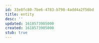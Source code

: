 ```yaml
---
id: 33e8fc80-7be6-4783-b798-4add4a2f56bd
title: entity
desc: ''
updated: 1618573905000
created: 1618573905000
stub: true
---
```


